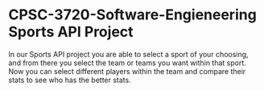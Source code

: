 # CPSC-3720-Software-Engieneering Sports API Project

In our Sports API project you are able to select a sport of your choosing, and from there you select the team or teams you want within that sport. Now you can select different players within the team and compare their stats to see who has the better stats. 
